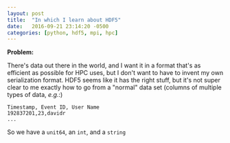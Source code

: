 ```yaml
---
layout: post
title:  "In which I learn about HDF5"
date:   2016-09-21 23:14:20 -0500
categories: [python, hdf5, mpi, hpc]
---
```


**Problem:**

There's data out there in the world, and I want it in a format that's as efficient as possible
for HPC uses, but I don't want to have to invent my own serialization format. HDF5 seems like
it has the right stuff, but it's not super clear to me exactly how to go from a "normal" data
set (columns of multiple types of data, *e.g.*:) 

```
Timestamp, Event ID, User Name
192837201,23,davidr
...
```

So we have a `unit64`, an `int`, and a `string`
